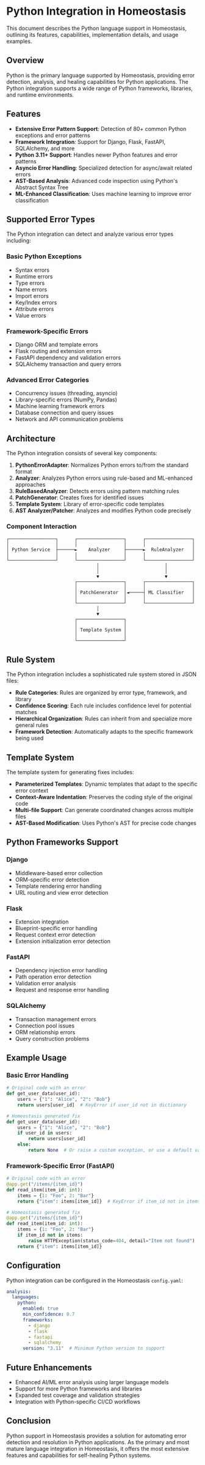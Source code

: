 # Python Integration in Homeostasis

This document describes the Python language support in Homeostasis, outlining its features, capabilities, implementation details, and usage examples.

## Overview

Python is the primary language supported by Homeostasis, providing error detection, analysis, and healing capabilities for Python applications. The Python integration supports a wide range of Python frameworks, libraries, and runtime environments.

## Features

- **Extensive Error Pattern Support**: Detection of 80+ common Python exceptions and error patterns
- **Framework Integration**: Support for Django, Flask, FastAPI, SQLAlchemy, and more
- **Python 3.11+ Support**: Handles newer Python features and error patterns
- **Asyncio Error Handling**: Specialized detection for async/await related errors
- **AST-Based Analysis**: Advanced code inspection using Python's Abstract Syntax Tree
- **ML-Enhanced Classification**: Uses machine learning to improve error classification

## Supported Error Types

The Python integration can detect and analyze various error types including:

### Basic Python Exceptions
- Syntax errors
- Runtime errors
- Type errors
- Name errors
- Import errors
- Key/Index errors
- Attribute errors
- Value errors

### Framework-Specific Errors
- Django ORM and template errors
- Flask routing and extension errors
- FastAPI dependency and validation errors
- SQLAlchemy transaction and query errors

### Advanced Error Categories
- Concurrency issues (threading, asyncio)
- Library-specific errors (NumPy, Pandas)
- Machine learning framework errors
- Database connection and query issues
- Network and API communication problems

## Architecture

The Python integration consists of several key components:

1. **PythonErrorAdapter**: Normalizes Python errors to/from the standard format
2. **Analyzer**: Analyzes Python errors using rule-based and ML-enhanced approaches
3. **RuleBasedAnalyzer**: Detects errors using pattern matching rules
4. **PatchGenerator**: Creates fixes for identified issues
5. **Template System**: Library of error-specific code templates
6. **AST Analyzer/Patcher**: Analyzes and modifies Python code precisely

### Component Interaction

```
┌─────────────────┐      ┌─────────────────┐      ┌─────────────────┐
│                 │      │                 │      │                 │
│ Python Service  ├──────►    Analyzer     ├──────►  RuleAnalyzer   │
│                 │      │                 │      │                 │
└─────────────────┘      └─────────────────┘      └─────────────────┘
                                 │                        │
                                 │                        │
                                 ▼                        ▼
                         ┌─────────────────┐      ┌─────────────────┐
                         │                 │      │                 │
                         │ PatchGenerator  │◄─────┤ ML Classifier   │
                         │                 │      │                 │
                         └─────────────────┘      └─────────────────┘
                                 │
                                 ▼
                         ┌─────────────────┐
                         │                 │
                         │ Template System │
                         │                 │
                         └─────────────────┘
```

## Rule System

The Python integration includes a sophisticated rule system stored in JSON files:

- **Rule Categories**: Rules are organized by error type, framework, and library
- **Confidence Scoring**: Each rule includes confidence level for potential matches
- **Hierarchical Organization**: Rules can inherit from and specialize more general rules
- **Framework Detection**: Automatically adapts to the specific framework being used

## Template System

The template system for generating fixes includes:

- **Parameterized Templates**: Dynamic templates that adapt to the specific error context
- **Context-Aware Indentation**: Preserves the coding style of the original code
- **Multi-file Support**: Can generate coordinated changes across multiple files
- **AST-Based Modification**: Uses Python's AST for precise code changes

## Python Frameworks Support

### Django
- Middleware-based error collection
- ORM-specific error detection
- Template rendering error handling
- URL routing and view error detection

### Flask
- Extension integration
- Blueprint-specific error handling
- Request context error detection
- Extension initialization error detection

### FastAPI
- Dependency injection error handling
- Path operation error detection
- Validation error analysis
- Request and response error handling

### SQLAlchemy
- Transaction management errors
- Connection pool issues
- ORM relationship errors
- Query construction problems

## Example Usage

### Basic Error Handling

```python
# Original code with an error
def get_user_data(user_id):
    users = {"1": "Alice", "2": "Bob"}
    return users[user_id]  # KeyError if user_id not in dictionary

# Homeostasis generated fix
def get_user_data(user_id):
    users = {"1": "Alice", "2": "Bob"}
    if user_id in users:
        return users[user_id]
    else:
        return None  # Or raise a custom exception, or use a default value
```

### Framework-Specific Error (FastAPI)

```python
# Original code with an error
@app.get("/items/{item_id}")
def read_item(item_id: int):
    items = {1: "Foo", 2: "Bar"}
    return {"item": items[item_id]}  # KeyError if item_id not in items

# Homeostasis generated fix
@app.get("/items/{item_id}")
def read_item(item_id: int):
    items = {1: "Foo", 2: "Bar"}
    if item_id not in items:
        raise HTTPException(status_code=404, detail="Item not found")
    return {"item": items[item_id]}
```

## Configuration

Python integration can be configured in the Homeostasis `config.yaml`:

```yaml
analysis:
  languages:
    python:
      enabled: true
      min_confidence: 0.7
      frameworks:
        - django
        - flask
        - fastapi
        - sqlalchemy
      version: "3.11"  # Minimum Python version to support
```

## Future Enhancements

- Enhanced AI/ML error analysis using larger language models
- Support for more Python frameworks and libraries
- Expanded test coverage and validation strategies
- Integration with Python-specific CI/CD workflows

## Conclusion

Python support in Homeostasis provides a solution for automating error detection and resolution in Python applications. As the primary and most mature language integration in Homeostasis, it offers the most extensive features and capabilities for self-healing Python systems.